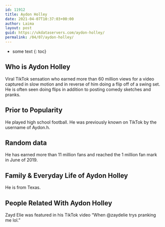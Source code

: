 ```yaml
---
id: 11912
title: Aydon Holley
date: 2021-04-07T10:37:03+00:00
author: Laima
layout: post
guid: https://ukdataservers.com/aydon-holley/
permalink: /04/07/aydon-holley/
---
```


* some text
{: toc}


## Who is Aydon Holley
                  
                  
                  
Viral TikTok sensation who earned more than 60 million views for a video captured in slow motion and in reverse of him doing a flip off of a swing set. He is often seen doing flips in addition to posting comedy sketches and pranks.
                  
              
            
              
            
                
                
                
## Prior to Popularity
                  
                  
                  
He played high school football. He was previously known on TikTok by the username of Aydon.h. 
                  
              
            
              
            
                
                
                
## Random data
                  
                  
                  
He has earned more than 11 million fans and reached the 1 million fan mark in June of 2019. 
                  
              
            
              
            
                
                
                
## Family & Everyday Life of Aydon Holley
                  
                  
                  
He is from Texas. 
                  
              
            
              
            
                
                
                
## People Related With Aydon Holley
                  
                  
                  
Zayd Elie was featured in his TikTok video &#8220;When @zaydelie trys pranking me lol.&#8221;
                  
              
            
              
            
                
              
            
              
              
            
            
              
            
          
          
          